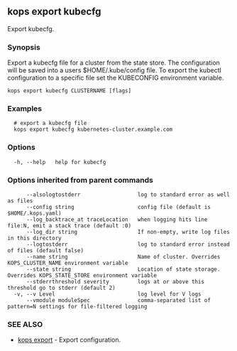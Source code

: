 
<!--- This file is automatically generated by make gen-cli-docs; changes should be made in the go CLI command code (under cmd/kops) -->

## kops export kubecfg

Export kubecfg.

### Synopsis

Export a kubecfg file for a cluster from the state store. The configuration will be saved into a users $HOME/.kube/config file. To export the kubectl configuration to a specific file set the KUBECONFIG environment variable.

```
kops export kubecfg CLUSTERNAME [flags]
```

### Examples

```
  # export a kubecfg file
  kops export kubecfg kubernetes-cluster.example.com
```

### Options

```
  -h, --help   help for kubecfg
```

### Options inherited from parent commands

```
      --alsologtostderr                  log to standard error as well as files
      --config string                    config file (default is $HOME/.kops.yaml)
      --log_backtrace_at traceLocation   when logging hits line file:N, emit a stack trace (default :0)
      --log_dir string                   If non-empty, write log files in this directory
      --logtostderr                      log to standard error instead of files (default false)
      --name string                      Name of cluster. Overrides KOPS_CLUSTER_NAME environment variable
      --state string                     Location of state storage. Overrides KOPS_STATE_STORE environment variable
      --stderrthreshold severity         logs at or above this threshold go to stderr (default 2)
  -v, --v Level                          log level for V logs
      --vmodule moduleSpec               comma-separated list of pattern=N settings for file-filtered logging
```

### SEE ALSO

* [kops export](kops_export.md)	 - Export configuration.

